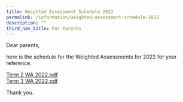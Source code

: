 ```yaml
---
title: Weighted Assessment Schedule 2022
permalink: /information/weighted-assessment-schedule-2022
description: ""
third_nav_title: For Parents
---
```

<p>Dear parents,</p>
<p>here is the schedule for the Weighted Assessments for 2022 for your reference.</p>
<p><a href="/files/Term%202%20WA%202022.pdf">Term 2 WA 2022.pdf</a><br /><a href="/files/Term%203%20WA%202022.pdf">Term 3 WA 2022.pdf</a></p>
<p>Thank you.</p>